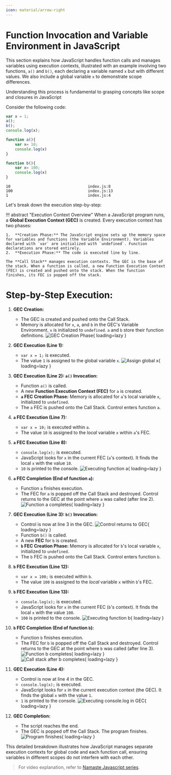 ```yaml
---
icon: material/arrow-right
---
```


# Function Invocation and Variable Environment in JavaScript

This section explains how JavaScript handles function calls and manages variables using execution contexts, illustrated with an example involving two functions, `a()` and `b()`, each declaring a variable named `x` but with different values. We also include a global variable `x` to demonstrate scope differences.

Understanding this process is fundamental to grasping concepts like scope and closures in JavaScript

Consider the following code:

```javascript linenums="1" title="index.js"
var x = 1;
a();
b();
console.log(x);

function a(){
    var x= 10;
    console.log(x)
}

function b(){
    var x= 100;
    console.log(x)
}
```

```console title="The expected output is"
10                                  index.js:8
100                                 index.js:13
1                                   index.js:4
```

Let's break down the execution step-by-step:

!!! abstract "Execution Context Overview"
    When a JavaScript program runs, a **Global Execution Context (GEC)** is created. Every execution context has two phases:

    1.  **Creation Phase:** The JavaScript engine sets up the memory space for variables and functions (the Variable Environment). Variables declared with `var` are initialized with `undefined`. Function declarations are stored entirely.
    2.  **Execution Phase:** The code is executed line by line.

    The **Call Stack** manages execution contexts. The GEC is the base of the stack. When a function is called, a new Function Execution Context (FEC) is created and pushed onto the stack. When the function finishes, its FEC is popped off the stack.


# Step-by-Step Execution:

1.  **GEC Creation:**
    *   The GEC is created and pushed onto the Call Stack.
    *   Memory is allocated for `x`, `a`, and `b` in the GEC's Variable Environment. `x` is initialized to `undefined`. `a` and `b` store their function definitions.
    ![GEC Creation Phase](./assets/function-invocation/step-1.png){ loading=lazy }

2.  **GEC Execution (Line 1):**
    *   `var x = 1;` is executed.
    *   The value `1` is assigned to the global variable `x`.
    ![Assign global x](./assets/function-invocation/step-2.png){ loading=lazy }

3.  **GEC Execution (Line 2): `a()` Invocation:**
    *   Function `a()` is called.
    *   A new **Function Execution Context (FEC)** for `a` is created.
    *   **`a` FEC Creation Phase:** Memory is allocated for `a`'s local variable `x`, initialized to `undefined`.
    *   The `a` FEC is pushed onto the Call Stack. Control enters function `a`.

4.  **`a` FEC Execution (Line 7):**
    *   `var x = 10;` is executed within `a`.
    *   The value `10` is assigned to the *local* variable `x` within `a`'s FEC.

5.  **`a` FEC Execution (Line 8):**
    *   `console.log(x);` is executed.
    *   JavaScript looks for `x` in the current FEC (`a`'s context). It finds the local `x` with the value `10`.
    *   `10` is printed to the console.
    ![Executing function a](./assets/function-invocation/step-3-7.png){ loading=lazy }

6.  **`a` FEC Completion (End of function `a`):**
    *   Function `a` finishes execution.
    *   The FEC for `a` is popped off the Call Stack and destroyed. Control returns to the GEC at the point where `a` was called (after line 2).
    ![Function a completes](./assets/function-invocation/step-8.png){ loading=lazy }

7.  **GEC Execution (Line 3): `b()` Invocation:**
    *   Control is now at line 3 in the GEC.
    ![Control returns to GEC](./assets/function-invocation/step-9.png){ loading=lazy }
    *   Function `b()` is called.
    *   A new **FEC** for `b` is created.
    *   **`b` FEC Creation Phase:** Memory is allocated for `b`'s local variable `x`, initialized to `undefined`.
    *   The `b` FEC is pushed onto the Call Stack. Control enters function `b`.

8.  **`b` FEC Execution (Line 12):**
    *   `var x = 100;` is executed within `b`.
    *   The value `100` is assigned to the *local* variable `x` within `b`'s FEC.

9.  **`b` FEC Execution (Line 13):**
    *   `console.log(x);` is executed.
    *   JavaScript looks for `x` in the current FEC (`b`'s context). It finds the local `x` with the value `100`.
    *   `100` is printed to the console.
    ![Executing function b](./assets/function-invocation/step-10.png){ loading=lazy }

10. **`b` FEC Completion (End of function `b`):**
    *   Function `b` finishes execution.
    *   The FEC for `b` is popped off the Call Stack and destroyed. Control returns to the GEC at the point where `b` was called (after line 3).
    ![Function b completes](./assets/function-invocation/step-11.png){ loading=lazy }
    ![Call stack after b completes](./assets/function-invocation/step-12.png){ loading=lazy }

11. **GEC Execution (Line 4):**
    *   Control is now at line 4 in the GEC.
    *   `console.log(x);` is executed.
    *   JavaScript looks for `x` in the current execution context (the GEC). It finds the global `x` with the value `1`.
    *   `1` is printed to the console.
    ![Executing console.log in GEC](./assets/function-invocation/step-13.png){ loading=lazy }

12. **GEC Completion:**
    *   The script reaches the end.
    *   The GEC is popped off the Call Stack. The program finishes.
    ![Program finishes](./assets/function-invocation/step-15.png){ loading=lazy }

This detailed breakdown illustrates how JavaScript manages separate execution contexts for global code and each function call, ensuring variables in different scopes do not interfere with each other.

> For video explanation, refer to [Namaste Javascript series](https://youtu.be/gSDncyuGw0s?list=PLlasXeu85E9cQ32gLCvAvr9vNaUccPVNP).